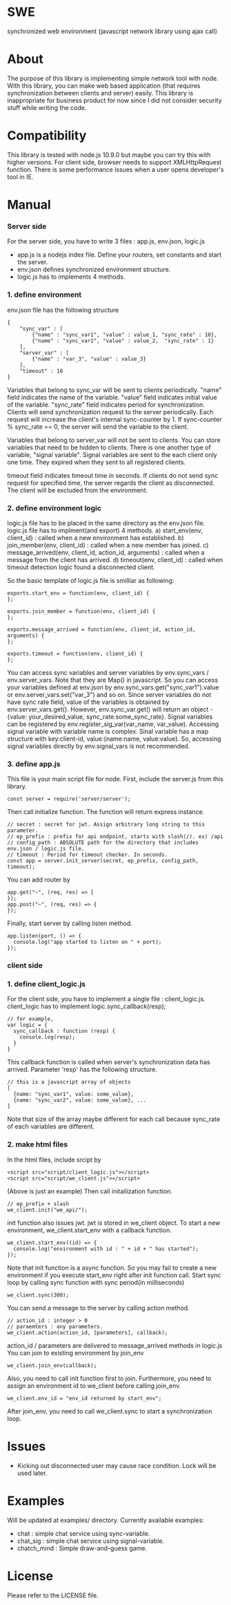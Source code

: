 # SWE
synchronized web environment (javascript network library using ajax call)

# About
The purpose of this library is implementing simple network tool with node. With this library, you can make web based application (that requires synchronization between clients and server) easily. This library is inappropriate for business product for now since I did not consider security stuff while writing the code.

# Compatibility
This library is tested with node.js 10.9.0 but maybe you can try this with higher versions. For client side, browser needs to support XMLHttpRequest function. There is some performance issues when a user opens developer's tool in IE.

# Manual
### Server side
For the server side, you have to write 3 files : app.js, env.json, logic.js
* app.js is a nodejs index file. Define your routers, set constants and start the server.
* env.json defines synchronized environment structure.
* logic.js has to implements 4 methods.
### 1. define environment
env.json file has the following structure
```
{
	"sync_var" : [
		{"name" : "sync_var1", "value" : value_1, "sync_rate" : 10},
		{"name" : "sync_var2", "value" : value_2,  "sync_rate" : 1}
	],
	"server_var" : [
		{"name" : "var_3", "value" : value_3}
	],
	"timeout" : 10
}
```
Variables that belong to sync_var will be sent to clients periodically. "name" field indicates the name of the variable. "value" field indicates initial value of the variable. "sync_rate" field indicates period for synchronization. Clients will send synchronization request to the server periodically. Each request will increase the client's internal sync-counter by 1. If sync-counter % sync_rate == 0, the server will send the variable to the client.

Variables that belong to server_var will not be sent to clients. You can store variables that need to be hidden to clients.
There is one another type of variable, "signal variable". Signal variables are sent to the each client only one time. They expired when they sent to all registered clients.

timeout field indicates timeout time in seconds. If clients do not send sync request for specified time, the server regards the client as disconnected. The client will be excluded from the environment.
### 2. define environment logic
logic.js file has to be placed in the same directory as the env.json file.
logic.js file has to implment(and export) 4 methods.
a) start_env(env, client_id) : called when a new environment has established.
b) join_member(env, client_id) : called when a new member has joined.
c) message_arrived(env, client_id, action_id, arguments) : called when a message from the client has arrived.
d) timeout(env, client_id) : called when timeout detection logic found a disconnected client.

So the basic template of logic.js file is smilliar as following:
```
exports.start_env = function(env, client_id) {
};

exports.join_member = function(env, client_id) {
};

exports.message_arrived = function(env, client_id, action_id, arguments) {
};

exports.timeout = function(env, client_id) {
};
```
You can access sync variables and server variables by env.sync_vars / env.server_vars. Note that they are Map() in javascript. So you can access your variables defined at env.json by env.sync_vars.get("sync_var1").value or env.server_vars.set("var_3") and so on. Since server variables do not have sync rate field, value of the variables is obtained by env.server_vars.get(). However, env.sync_var.get() will return an object - {value: your_desired_value, sync_rate:some_sync_rate}. Signal variables can be registered by env.register_sig_var(var_name, var_value). Accessing signal variable with variable name is complex. Sinal variable has a map structure with key:client-id, value:{name:name, value:value}. So, accessing signal variables directly by env.signal_vars is not recommended.
### 3. define app.js
This file is your main script file for node. First, include the server.js from this library.
```
const server = require('server/server');
```
Then call initialize function. The function will return express instance.
```
// secret : secret for jwt. Assign arbitrary long string to this parameter.
// ep_prefix : prefix for api endpoint, starts with slash(/). ex) /api
// config_path : ABSOLUTE path for the directory that includes env.json / logic.js file.
// timeout : Period for timeout checker. In seconds.
const app = server.init_server(secret, ep_prefix, config_path, timeout);
```
You can add router by
```
app.get("~", (req, res) => {
});
app.post("~", (req, res) => {
});
```
Finally, start server by calling listen method.
```
app.listen(port, () => {
  console.log("app started to listen on " + port);
});
```
### client side
### 1. define client_logic.js
For the client side, you have to implement a single file : client_logic.js.
client_logic has to implement logic.sync_callback(resp);
```
// for example,
var logic = {
  sync_callback : function (resp) {
    console.log(resp);
  }
}
```
This callback function is called when server's synchronization data has arrived.
Parameter 'resp' has the following structure.
```
// this is a javascript array of objects
[
  {name: "sync_var1", value: some_value},
  {name: "sync_var2", value: some_value}, ...
]
```
Note that size of the array maybe different for each call because sync_rate of each variables are different.
### 2. make html files
In the html files, include srcipt by
```
<script src="script/client_logic.js"></script>
<script src="script/we_client.js"></script>
```
(Above is just an example)
Then call initailization function.
```
// ep_prefix + slash
we_client.init("we_api/");
```
init function also issues jwt. jwt is stored in we_client object.
To start a new environment, we_client.start_env with a callback function.
```
we_client.start_env((id) => {
  console.log("environment with id : " + id + " has started");
});
```
Note that init function is a async function. So you may fail to create a new environment if you execute start_env right after init function call.
Start sync loop by calling sync function with sync period(in milliseconds)
```
we_client.sync(300);
```
You can send a message to the server by calling action method.
```
// action_id : integer > 0
// paraemters : any parameters.
we_client.action(action_id, [parameters], callback);
```
action_id / parameters are delivered to message_arrived methods in logic.js
You can join to existing environment by join_env
```
we_client.join_env(callback);
```
Also, you need to call init function first to join. Furthermore, you need to assign an environment id to we_client before calling join_env.
```
we_client.env_id = "env_id returned by start_env";
```
After join_env, you need to call we_client.sync to start a synchronization loop.
# Issues
* Kicking out disconnected user may cause race condition. Lock will be used later.

# Examples
Will be updated at examples/ directory. Currently available examples:
* chat : simple chat service using sync-variable.
* chat_sig : simple chat service using signal-variable.
* chatch_mind : Simple draw-and-guess game.

# License
Please refer to the LICENSE file.
